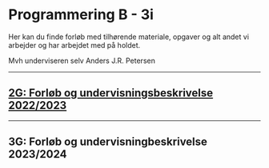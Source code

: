 # Programmering B - 3i  

Her kan du finde forløb med tilhørende materiale, opgaver og alt andet vi arbejder og har arbejdet med på holdet.

Mvh underviseren selv Anders J.R. Petersen

---
## [2G: Forløb og undervisningsbeskrivelse 2022/2023](forlob_2i2/README_2i2.md)    

---
## 3G: Forløb og undervisningbeskrivelse 2023/2024
